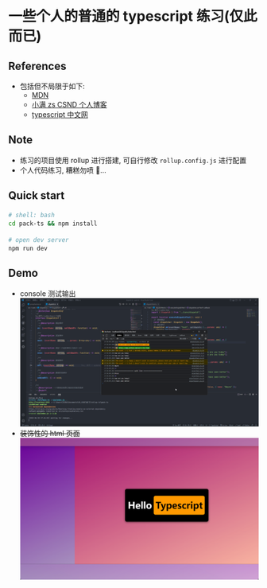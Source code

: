# 一些个人的普通的 typescript 练习(仅此而已)

## References

- 包括但不局限于如下:
  - [MDN](https://developer.mozilla.org/)
  - [小满 zs CSND 个人博客](https://blog.csdn.net/qq1195566313/category_11559497.html?spm=1001.2014.3001.5482)
  - [typescript 中文网](https://www.tslang.cn/)

## Note

- 练习的项目使用 rollup 进行搭建, 可自行修改 `rollup.config.js` 进行配置
- 个人代码练习, 糟糕勿喷 🤣...

## Quick start

```sh
# shell: bash
cd pack-ts && npm install

# open dev server
npm run dev
```

## Demo

- console 测试输出
  <img src=".assets/Snipaste_2022-06-20_17-38-03.png" />
- ~~装饰性的 html 页面~~
  <img src=".assets/Snipaste_2022-06-21_02-53-51.png" />
